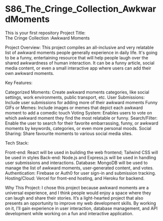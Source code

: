 # S86_The_Cringe_Collection_AwkwardMoments
This is your first repository
Project Title:  
The Cringe Collection :Awkward Moments

Project Overview:
This project compiles an all-inclusive and very relatable list of awkward moments people generally experience in daily life. It's going to be a funny, entertaining resource that will help people laugh over the shared awkwardness of human interaction. It can be a funny article, social media content, or even a small interactive app where users can add their own awkward moments.

Key Features:

Categorized Moments: Create awkward moments categories, like social settings, work environments, public transport, etc.
User Submissions: Include user submissions for adding more of their awkward moments
Funny GIFs or Memes: Include images or memes that depict each awkward moment to add a comedic touch
Voting System: Enables users to vote on which awkward moment they find the most relatable or funny.
Search/Filter: Enable the user to search for their favorite embarrassing, funny, or awkward moments by keywords, categories, or even more personal moods.
Social Sharing: Share favourite moments to various social media sites.


Tech Stack:


Front-end: React will be used in building the web frontend; Tailwind CSS will be used in styles
Back-end: Node.js and Express.js will be used in handling user submissions and interactions.
Database: MongoDB will be used to manage the list of awkward moments, user-generated content, and votes.
Authentication: Firebase or Auth0 for user sign-in and submission tracking.
Hosting/Cloud: Vercel for front-end hosting, and Heroku for backend.

Why This Project:
I chose this project because awkward moments are a universal experience, and I think people would enjoy a space where they can laugh and share their stories. It’s a light-hearted project that also presents an opportunity to improve my web development skills. By working on it, I’ll gain experience in user interaction, database management, and API development while working on a fun and interactive application.

